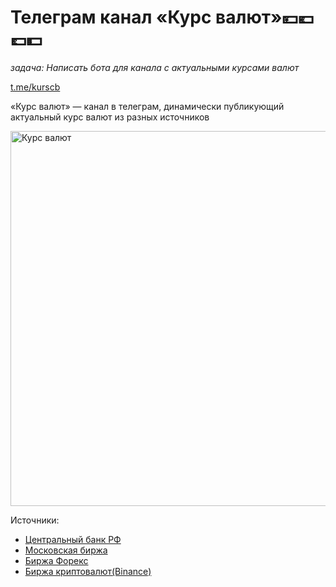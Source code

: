 
# Телеграм канал «Курс валют»💴💶💷💵

_задача: Написать бота для канала с актуальными курсами валют_


[t.me/kurscb][kurscb_url]

«Курс валют» — канал в телеграм, динамически публикующий актуальный курс валют из разных источников

[<img align="center" alt="Курс валют" width="600px" src="https://raw.githubusercontent.com/Volodichev/volodichev.github.io/master/projects/kurscb/chat.png" />][kurscb_url]


Источники:

- [Центральный банк РФ][cb_url]
- [Московская биржа][moex_url]
- [Биржа Форекс][forex_url]
- [Биржа криптовалют(Binance)][forex_url]




[kurscb_url]: https://t.me/kurscb
[cb_url]: https://cbr.ru
[moex_url]: https://moex.ru
[forex_url]: https://fxmarketapi.com